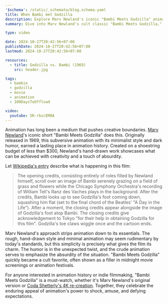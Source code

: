 ```yaml
---
'$schema': /static/_schemata/blog.schema.yaml
title: When Bambi met Godzilla
description: Explore Marv Newland's iconic "Bambi Meets Godzilla" animation and Coda Shetterly's 4K re-creation, blending classic humor and modern artistry.
summary: Dive into Marv Newland's cult classic "Bambi Meets Godzilla," created for less than $300, and see how Coda Shetterly’s 4K re-creation brings the iconic animation to a new generation, capturing the original's humor while adding a digital twist.

type: video

date: 2024-10-27T20:42:56+07:00
publishDate: 2024-10-27T20:42:56+07:00
lastmod: 2024-10-27T20:42:56+07:00

resources:
  - title: Godzilla vs. Bambi (1969)
    src: header.jpg

tags:
  - bambie
  - godzilla
  - movie
  - animation
  - 100DaysToOffload

video:
  youtube: 5R-rbzcEM8A
---
```


Animation has long been a medium that pushes creative boundaries. [Marv Newland](https://en.wikipedia.org/wiki/Marv_Newland)'s iconic short "Bambi Meets Godzilla" does this. Originally released in 1969, this subversive animation with its minimalist style and dark humor, earned a lasting place in animation history. Created on a shoestring budget of less than $300, Newland's hand-drawn work showcases what can be achieved with creativity and a touch of absurdity.

Let [Wikipedia's entry](https://en.wikipedia.org/wiki/Bambi_Meets_Godzilla) describe what is happening in this film:

> The opening credits, consisting entirely of roles filled by Newland himself, scroll over an image of Bambi serenely grazing on a field of grass and flowers while the Chicago Symphony Orchestra's recording of William Tell's Ranz des Vaches plays in the background. After the credits, Bambi looks up to see Godzilla's foot coming down, squashing him flat (set to the final chord of the Beatles' "A Day in the Life"). After a moment, the closing credits appear alongside the image of Godzilla's foot atop Bambi. The closing credits give acknowledgement to Tokyo "for their help in obtaining Godzilla for this film". Godzilla's toe claws wiggle once and the cartoon ends.

Marv Newland's approach strips animation down to its essentials. The rough, hand-drawn style and minimal animation may seem rudimentary by today's standards, but this simplicity is precisely what gives the film its charm. The humor is in the unexpected twist, and the crude animation serves to emphasize the absurdity of the situation. "Bambi Meets Godzilla" quickly became a cult favorite, often shown as a filler in midnight movie screenings or animation festivals.

For anyone interested in animation history or indie filmmaking, "Bambi Meets Godzilla" is a must-watch, whether it's Marv Newland's original version or [Coda Shetterly's 4K re-creation](https://www.youtube.com/watch?v=06RqWhOmBMU). Together, they celebrate the enduring appeal of animation's power to shock, amuse, and defying expectations.
